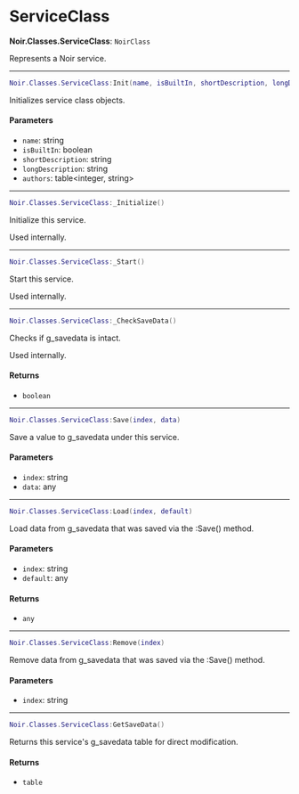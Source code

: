 # ServiceClass

**Noir.Classes.ServiceClass**: `NoirClass`

Represents a Noir service.

***

```lua
Noir.Classes.ServiceClass:Init(name, isBuiltIn, shortDescription, longDescription, authors)
```

Initializes service class objects.

#### Parameters

* `name`: string
* `isBuiltIn`: boolean
* `shortDescription`: string
* `longDescription`: string
* `authors`: table\<integer, string>

***

```lua
Noir.Classes.ServiceClass:_Initialize()
```

Initialize this service.

Used internally.

***

```lua
Noir.Classes.ServiceClass:_Start()
```

Start this service.

Used internally.

***

```lua
Noir.Classes.ServiceClass:_CheckSaveData()
```

Checks if g\_savedata is intact.

Used internally.

#### Returns

* `boolean`

***

```lua
Noir.Classes.ServiceClass:Save(index, data)
```

Save a value to g\_savedata under this service.

#### Parameters

* `index`: string
* `data`: any

***

```lua
Noir.Classes.ServiceClass:Load(index, default)
```

Load data from g\_savedata that was saved via the :Save() method.

#### Parameters

* `index`: string
* `default`: any

#### Returns

* `any`

***

```lua
Noir.Classes.ServiceClass:Remove(index)
```

Remove data from g\_savedata that was saved via the :Save() method.

#### Parameters

* `index`: string

***

```lua
Noir.Classes.ServiceClass:GetSaveData()
```

Returns this service's g\_savedata table for direct modification.

#### Returns

* `table`
